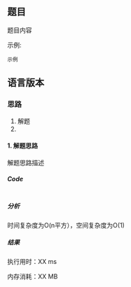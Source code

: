 ## 题目

题目内容

示例:
```
示例
```

## 语言版本

### 思路
1. 解题
2. 

#### 1. 解题思路

解题思路描述

##### Code
```

```
##### 分析

时间复杂度为O(n平方），空间复杂度为O(1)

##### 结果

执行用时：XX ms

内存消耗：XX MB
